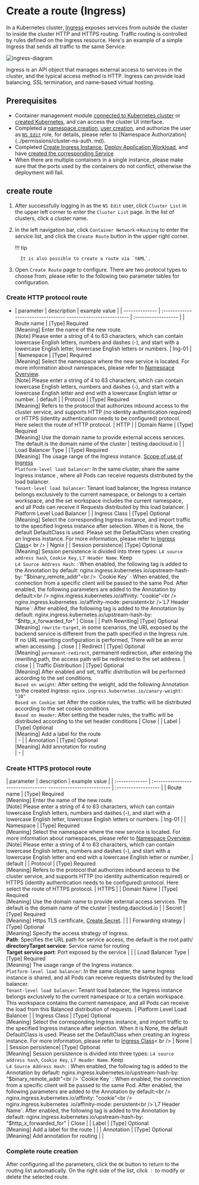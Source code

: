 # Create a route (Ingress)

In a Kubernetes cluster, [Ingress](https://kubernetes.io/docs/reference/generated/kubernetes-api/v1.24/#ingress-v1beta1-networking-k8s-io) exposes services from outside the cluster to inside the cluster HTTP and HTTPS routing.
Traffic routing is controlled by rules defined on the Ingress resource. Here's an example of a simple Ingress that sends all traffic to the same Service:

![ingress-diagram](https://docs.daocloud.io/daocloud-docs-images/docs/kpanda/images/ingress.svg)

Ingress is an API object that manages external access to services in the cluster, and the typical access method is HTTP. Ingress can provide load balancing, SSL termination, and name-based virtual hosting.

## Prerequisites

- Container management module [connected to Kubernetes cluster](../clusters/integrate-cluster.md) or [created Kubernetes](../clusters/create-cluster.md), and can access the cluster UI interface.
- Completed a [namespace creation](../namespaces/createtens.md), [user creation](../../../ghippo/user-guide/access-control/user.md), and authorize the user as [`NS Edit`](../permissions/permission-brief.md#ns-edit) role, for details, please refer to [Namespace Authorization](../permissions/cluster-ns-auth. md).
- Completed [Create Ingress Instance](../../../network/modules/ingress-nginx/install.md), [Deploy Application Workload](../workloads/create-deployment.md), and have [created the corresponding Service](../services-routes/create-services.md)
- When there are multiple containers in a single instance, please make sure that the ports used by the containers do not conflict, otherwise the deployment will fail.

## create route

1. After successfully logging in as the `NS Edit` user, click `Cluster List` in the upper left corner to enter the `Cluster List` page. In the list of clusters, click a cluster name.

     

2. In the left navigation bar, click `Container Network`->`Routing` to enter the service list, and click the `Create Route` button in the upper right corner.

     

     !!! tip

         It is also possible to create a route via `YAML`.

3. Open `Create Route` page to configure. There are two protocol types to choose from, please refer to the following two parameter tables for configuration.

     

### Create HTTP protocol route

- | parameter | description | example value |
   | -------------- | :--------------------------------- -------------------------- | :------------------ |
   | Route name | [Type] Required<br />[Meaning] Enter the name of the new route. <br />[Note] Please enter a string of 4 to 63 characters, which can contain lowercase English letters, numbers and dashes (-), and start with a lowercase English letter, lowercase English letters or numbers. | Ing-01 |
   | Namespace | [Type] Required<br />[Meaning] Select the namespace where the new service is located. For more information about namespaces, please refer to [Namespace Overview](../namespaces/createns.md). <br />[Note] Please enter a string of 4 to 63 characters, which can contain lowercase English letters, numbers and dashes (-), and start with a lowercase English letter and end with a lowercase English letter or number. | default |
   | Protocol | [Type] Required<br /> [Meaning] Refers to the protocol that authorizes inbound access to the cluster service, and supports HTTP (no identity authentication required) or HTTPS (identity authentication needs to be configured) protocol. Here select the route of HTTP protocol. | HTTP |
   | Domain Name | [Type] Required<br /> [Meaning] Use the domain name to provide external access services. The default is the domain name of the cluster | testing.daocloud.io |
   | Load Balancer Type | [Type] Required<br /> [Meaning] The usage range of the Ingress instance. [Scope of use of Ingress](../../../network/modules/ingress-nginx/scope.md)<br /> `Platform-level load balancer`: In the same cluster, share the same Ingress instance , where all Pods can receive requests distributed by the load balancer. <br />`Tenant-level load balancer`: Tenant load balancer, the Ingress instance belongs exclusively to the current namespace, or belongs to a certain workspace, and the set workspace includes the current namespace, and all Pods can receive it Requests distributed by this load balancer. | Platform Level Load Balancer |
   | Ingress Class | [Type] Optional<br />[Meaning] Select the corresponding Ingress instance, and import traffic to the specified Ingress instance after selection. When it is None, the default DefaultClass is used. Please set the DefaultClass when creating an Ingress instance. For more information, please refer to [Ingress Class](../../../network/modules/ingress-nginx/ingressclass.md)< br /> | Ngnix |
   | Session persistence| [Type] Optional<br />[Meaning] Session persistence is divided into three types: `L4 source address hash`, `Cookie Key`, `L7 Header Name`. Keep<br />`L4 Source Address Hash`: : When enabled, the following tag is added to the Annotation by default: nginx.ingress.kubernetes.io/upstream-hash-by: "$binary_remote_addr"<br /> `Cookie Key` : When enabled, the connection from a specific client will be passed to the same Pod. After enabled, the following parameters are added to the Annotation by default:<br /> nginx.ingress.kubernetes.io/affinity: "cookie"<br /> nginx.ingress.kubernetes .io/affinity-mode: persistent<br />`L7 Header Name`: After enabled, the following tag is added to the Annotation by default: nginx.ingress.kubernetes.io/upstream-hash-by: "$http_x_forwarded_for" | Close |
   | Path Rewriting| [Type] Optional<br /> [Meaning] `rewrite-target`, in some scenarios, the URL exposed by the backend service is different from the path specified in the Ingress rule. If no URL rewriting configuration is performed, There will be an error when accessing. | close |
   | Redirect | [Type] Optional<br />[Meaning] `permanent-redirect`, permanent redirection, after entering the rewriting path, the access path will be redirected to the set address. | close |
   | Traffic Distribution | [Type] Optional<br />[Meaning] After enabled and set, traffic distribution will be performed according to the set conditions. <br />`Based on weight`: After setting the weight, add the following Annotation to the created Ingress: `nginx.ingress.kubernetes.io/canary-weight: "10"`<br />`Based on Cookie`: set After the cookie rules, the traffic will be distributed according to the set cookie conditions<br /> `Based on Header`: After setting the header rules, the traffic will be distributed according to the set header conditions | Close |
   | Label | [Type] Optional<br /> [Meaning] Add a label for the route<br /> | - |
   | Annotation | [Type] Optional<br /> [Meaning] Add annotation for routing<br /> | - |

### Create HTTPS protocol route

| parameter | description | example value |
| :------------- | :--------------------------------- -------------------------- | :------------------ |
| Route name | [Type] Required<br />[Meaning] Enter the name of the new route. <br />[Note] Please enter a string of 4 to 63 characters, which can contain lowercase English letters, numbers and dashes (-), and start with a lowercase English letter, lowercase English letters or numbers. | Ing-01 |
| Namespace | [Type] Required<br />[Meaning] Select the namespace where the new service is located. For more information about namespaces, please refer to [Namespace Overview](../namespaces/createns.md). <br />[Note] Please enter a string of 4 to 63 characters, which can contain lowercase English letters, numbers and dashes (-), and start with a lowercase English letter and end with a lowercase English letter or number. | default |
| Protocol | [Type] Required<br /> [Meaning] Refers to the protocol that authorizes inbound access to the cluster service, and supports HTTP (no identity authentication required) or HTTPS (identity authentication needs to be configured) protocol. Here select the route of HTTPS protocol. | HTTPS |
| Domain Name | [Type] Required<br /> [Meaning] Use the domain name to provide external access services. The default is the domain name of the cluster | testing.daocloud.io |
| Secret | [Type] Required<br /> [Meaning] Https TLS certificate, [Create Secret](../configmaps-secrets/create-secret.md). | |
| Forwarding strategy | [Type] Optional<br />[Meaning] Specify the access strategy of Ingress. <br />**Path**: Specifies the URL path for service access, the default is the root path/<br />**directoryTarget service**: Service name for routing<br />**Target service port**: Port exposed by the service | |
| Load Balancer Type | [Type] Required<br /> [Meaning] The usage range of the Ingress instance. <br />`Platform-level load balancer`: In the same cluster, the same Ingress instance is shared, and all Pods can receive requests distributed by the load balancer. <br />`Tenant-level load balancer`: Tenant load balancer, the Ingress instance belongs exclusively to the current namespace or to a certain workspace. This workspace contains the current namespace, and all Pods can receive the load from this Balanced distribution of requests. | Platform Level Load Balancer |
| Ingress Class | [Type] Optional<br />[Meaning] Select the corresponding Ingress instance, and import traffic to the specified Ingress instance after selection. When it is None, the default DefaultClass is used. Please set the DefaultClass when creating an Ingress instance. For more information, please refer to [Ingress Class](../../../network/modules/ingress-nginx/ingressclass.md)< br /> | None |
| Session persistence| [Type] Optional<br />[Meaning] Session persistence is divided into three types: `L4 source address hash`, `Cookie Key`, `L7 Header Name`. Keep<br />`L4 Source Address Hash`: : When enabled, the following tag is added to the Annotation by default: nginx.ingress.kubernetes.io/upstream-hash-by: "$binary_remote_addr"<br /> `Cookie Key` : When enabled, the connection from a specific client will be passed to the same Pod. After enabled, the following parameters are added to the Annotation by default:<br /> nginx.ingress.kubernetes.io/affinity: "cookie"<br /> nginx.ingress.kubernetes .io/affinity-mode: persistent<br />`L7 Header Name`: After enabled, the following tag is added to the Annotation by default: nginx.ingress.kubernetes.io/upstream-hash-by: "$http_x_forwarded_for" | Close |
| Label | [Type] Optional<br /> [Meaning] Add a label for the route | |
| Annotation | [Type] Optional<br />[Meaning] Add annotation for routing | |

### Complete route creation

After configuring all the parameters, click the `OK` button to return to the routing list automatically. On the right side of the list, click `︙` to modify or delete the selected route.

